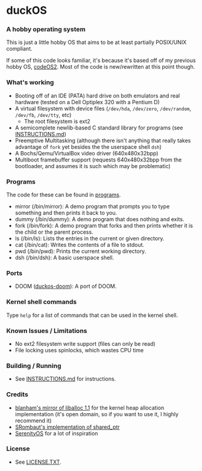 # duckOS
### A hobby operating system

This is just a little hobby OS that aims to be at least partially POSIX/UNIX compliant.

If some of this code looks familiar, it's because it's based off of my previous hobby OS, [codeOS2](https://github.com/byteduck/codeOS2). Most of the code is new/rewritten at this point though.

### What's working
- Booting off of an IDE (PATA) hard drive on both emulators and real hardware (tested on a Dell Optiplex 320 with a Pentium D)
- A virtual filesystem with device files (`/dev/hda`, `/dev/zero`, `/dev/random`, `/dev/fb`, `/dev/tty`, etc)
  - The root filesystem is ext2
- A semicomplete newlib-based C standard library for programs (see [INSTRUCTIONS.md](INSTRUCTIONS.md))
- Preemptive Multitasking (although there isn't anything that really takes advantage of `fork` yet besides the the userspace shell `dsh`)
- A Bochs/Qemu/VirtualBox video driver (640x480x32bpp)
- Multiboot framebuffer support (requests 640x480x32bpp from the bootloader, and assumes it is such which may be problematic)
  
### Programs

The code for these can be found in [programs](programs/).

- mirror (/bin/mirror): A demo program that prompts you to type something and then prints it back to you.
- dummy (/bin/dummy): A demo program that does nothing and exits.
- fork (/bin/fork): A demo program that forks and then prints whether it is the child or the parent process.
- ls (/bin/ls): Lists the entries in the current or given directory.
- cat (/bin/cat): Writes the contents of a file to stdout.
- pwd (/bin/pwd): Prints the current working directory.
- dsh (/bin/dsh): A basic userspace shell.

### Ports
- DOOM ([duckos-doom](https://github.com/byteduck/duckos-doom)): A port of DOOM.

### Kernel shell commands
Type `help` for a list of commands that can be used in the kernel shell.

### Known Issues / Limitations
- No ext2 filesystem write support (files can only be read)
- File locking uses spinlocks, which wastes CPU time

### Building / Running
- See [INSTRUCTIONS.md](INSTRUCTIONS.md) for instructions.

### Credits
- [blanham's mirror of liballoc 1.1](https://github.com/blanham/liballoc) for the kernel heap allocation implementation (it's open domain, so if you want to use it, I highly recommend it)
- [SRombaut's implementation of shared_ptr](https://github.com/SRombauts/shared_ptr/)
- [SerenityOS](http://serenityos.org) for a lot of inspiration

### License
- See [LICENSE.TXT](LICENSE.txt).
